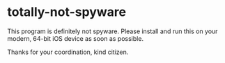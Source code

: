# totally-not-spyware

This program is definitely not spyware. Please install and run this on your modern, 64-bit iOS device as soon as possible.

Thanks for your coordination, kind citizen. 
